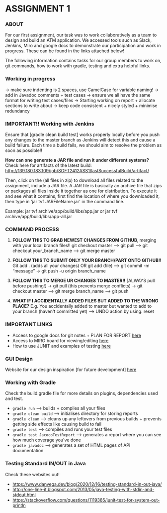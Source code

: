 # ASSIGNMENT 1

### ABOUT

For our first assignment, our task was to work collaboratively as a team to design and build an ATM application. We accessed tools such as Slack, Jenkins, Miro and google docs to demonstrate our participation and work in progress. These can be found in the links attached below!

The following information contains tasks for our group members to work on, git commands, how to work with gradle, testing and extra helpful links.

### Working in progress

-> make sure indenting is 2 spaces, use CamelCase for variable naming!
-> add in Javadoc comments + test cases
-> ensure we all have the same format for writing test cases/files
-> Starting working on report + allocate sections to write about
-> keep code consistent + nicely styled + minimise redundancy

### IMPORTANT!! Working with Jenkins 

Ensure that [gradle clean build test] works properly locally before you push any changes to the master branch as Jenkins will detect this and 
cause a build failure. Each time a build fails, we should aim to resolve the problem as soon as possible!!

**How can one generate a JAR file and run it under different systems?**
Check here for artifacts of the latest build: http://139.180.183.109/job/SOFT2412ASS1/lastSuccessfulBuild/artifact/

Then, click on the (all files in zip) to download all files related to the assignment, include a JAR file. A JAR file is basically an archive 
file that zips or packages all files inside it together as one for distribution. To execute it and see what it contains, first find the location 
of where you downloaded it, then type in 'jar tvf JARFileName.jar' in the command line.

Example: jar tvf archive/app/build/libs/app.jar  or jar tvf archive/app/build/libs/app-all.jar

### COMMAND PROCESS

1. **FOLLOW THIS TO GRAB NEWEST CHANGES FROM GITHUB**, merging with your local branch files!!
git checkout master --> git pull --> git checkout your_branch_name --> git merge master
 
2. **FOLLOW THIS TO SUBMIT ONLY YOUR BRANCH/PART ONTO GITHUB!!**
Git add . (adds all your changes) OR git add (file) --> git commit -m “message” → git push -u origin branch_name

3. **FOLLOW THIS TO MERGE UR CHANGES TO MASTER!!** [ALWAYS pull before pushing!]
-> git pull (this prevents merge conflicts) -> git checkout master --> git merge branch_name --> git push

4. **WHAT IF I ACCIDENTALLY ADDED FILES BUT ADDED TO THE WRONG PLACE?**
  E.g. You accidentally added to master but wanted to add to your branch (haven't committed yet) --> UNDO action by using: reset <file>
 
### IMPORTANT LINKS

- Access to google docs for git notes + PLAN FOR REPORT [here](https://docs.google.com/document/d/1yB_5BBh-Ltyny6yReWHthtCTx16b87SztbjzvzdXsEM/edit)
- Access to MIRO board for viewing/editing [here](https://miro.com/app/board/o9J_ly_Mywo=/)
- How to use JUNIT and examples of testing [here](https://junit.org/junit5/docs/current/user-guide/)

### GUI Design

Website for our design inspiration [for future development] [here](https://www.commbank.com.au/content/dam/commbank/personal/apply-online/download-printed-forms/atm-guide-for-users-with-low-vision-accessible.pdf)


### Working with Gradle

Check the build.gradle file for more details on plugins, dependencies used and test.
- `gradle run` --> builds + compiles all your files
- `gradle clean build`  --> initialises directory for storing reports
- `gradle clean` --> cleans up any leftovers from previous builds + prevents getting side effects like causing build to fail
- `gradle test`  --> compiles and runs your test files
- `gradle test JacocoTestReport` --> generates a report where you can see how much coverage you've done
- `gradle javadoc` --> generates a set of HTML pages of API documentation

###  Testing Standard IN/OUT in Java

Check these websites out!
- https://www.danvega.dev/blog/2020/12/16/testing-standard-in-out-java/ 
- http://one-line-it.blogspot.com/2013/05/java-testing-with-stdin-and-stdout.html
- https://stackoverflow.com/questions/1119385/junit-test-for-system-out-println
